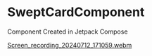 # SweptCardComponent


Component Created in Jetpack Compose



[Screen_recording_20240712_171059.webm](https://github.com/user-attachments/assets/d78036b0-be2c-43b6-8502-56d6f0996456)
